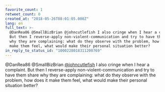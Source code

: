 ```yaml
---
favorite_count: 1
retweet_count: 0
created_at: "2018-05-26T08:01:05.000Z"
lang: en
full_text: >-
  @DanRea86 @SmallBizBrian @johncutlefish I also cringe when I hear a complaint.
  But then I reverse-apply non-violent-communication and try to have them share
  why they are complaining: what do they observe with the problem, how does it
  make them feel, what would make their personal situation better?
in_reply_to_status_id: "1000228018311200769"
---
```


@DanRea86 @SmallBizBrian [@johncutlefish](https://twitter.com/johncutlefish) I
also cringe when I hear a complaint. But then I reverse-apply
non-violent-communication and try to have them share why they are complaining:
what do they observe with the problem, how does it make them feel, what would
make their personal situation better?
